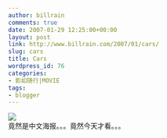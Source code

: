 ```yaml
---
author: billrain
comments: true
date: 2007-01-29 12:25:00+00:00
layout: post
link: http://www.billrain.com/2007/01/cars/
slug: cars
title: Cars
wordpress_id: 76
categories:
- 影如随行|MOVIE
tags:
- blogger
---
```


[![](http://bp3.blogger.com/_lAHIYwHGO4A/Rb3oEwwtl4I/AAAAAAAABC4/AcJ32HS9nrQ/s400/U105P28T3D1185464F326DT20060803203835.jpg)](http://bp3.blogger.com/_lAHIYwHGO4A/Rb3oEwwtl4I/AAAAAAAABC4/AcJ32HS9nrQ/s1600-h/U105P28T3D1185464F326DT20060803203835.jpg)  
竟然是中文海报。。。竟然今天才看。。。  

